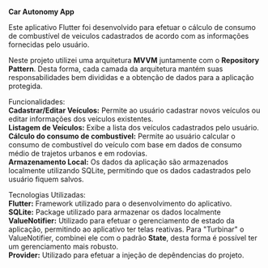 
**Car Autonomy App**

Este aplicativo Flutter foi desenvolvido para efetuar o cálculo de consumo de combustível de veiculos cadastrados de acordo com as informações fornecidas pelo usuário.

Neste projeto utilizei uma arquitetura **MVVM** juntamente com o **Repository Pattern**. Desta forma, cada camada da arquitetura mantém suas responsabilidades bem divididas e a obtenção de dados para a aplicação protegida.

Funcionalidades:\
**Cadastrar/Editar Veículos:** Permite ao usuário cadastrar novos veículos ou editar informações dos veículos existentes.\
**Listagem de Veículos:** Exibe a lista dos veículos cadastrados pelo usuário.\
**Cálculo do consumo de combustivel:** Permite ao usuário calcular o consumo de combustível do veículo com base em dados de consumo médio de trajetos urbanos e em rodovias.\
**Armazenamento Local:** Os dados da aplicação são armazenados localmente utilizando SQLite, permitindo que os dados cadastrados pelo usuário fiquem salvos.

Tecnologias Utilizadas:\
**Flutter:** Framework utilizado para o desenvolvimento do aplicativo.\
**SQLite:** Package utilizado para armazenar os dados localmente\
**ValueNotifier:** Utilizado para efetuar o gerenciamento de estado da aplicação, permitindo ao aplicativo ter telas reativas. Para "Turbinar" o ValueNotifier, combinei ele com o padrão **State**, desta forma é possível ter um gerenciamento mais robusto.\
**Provider:** Utilizado para efetuar a injeção de depêndencias do projeto.
